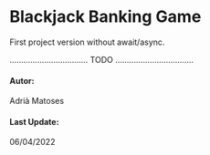 # Blackjack Banking Game

First project version without await/async.

.................................. TODO ..................................


#### Autor:
Adrià Matoses

#### Last Update: 
06/04/2022
